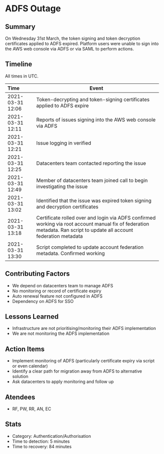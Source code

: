 # ADFS Outage

## Summary

On Wednesday 31st March, the token signing and token decryption certificates applied to ADFS expired. Platform users were unable to sign into the AWS web console via ADFS or via SAML to perform actions.

## Timeline

All times in UTC.

| Time | Event |
| :--- | --- |
| 2021-03-31 12:06 | Token-decrypting and token-signing certificates applied to ADFS expire | 
| 2021-03-31 12:11 | Reports of issues signing into the AWS web console via ADFS | 
| 2021-03-31 12:21 | Issue logging in verified | 
| 2021-03-31 12:25 | Datacenters team contacted reporting the issue | 
| 2021-03-31 12:49 | Member of datacenters team joined call to begin investigating the issue | 
| 2021-03-31 13:02 | Identified that the issue was expired token signing and decryption certificates | 
| 2021-03-31 13:18 | Certificate rolled over and login via ADFS confirmed working via root account manual fix of federation metadata. Ran script to update all account federation metadata | 
| 2021-03-31 13:30 | Script completed to update account federation metadata. Confirmed working | 

## Contributing Factors

- We depend on datacenters team to manage ADFS
- No monitoring or record of certificate expiry
- Auto renewal feature not configured in ADFS
- Dependency on ADFS for SSO

## Lessons Learned

- Infrastructure are not prioritising/monitoring their ADFS implementation
- We are not monitoring the ADFS implementation

## Action Items

- Implement monitoring of ADFS (particularly certificate expiry via script or even calendar)
- Identify a clear path for migration away from ADFS to alternative solution
- Ask datacenters to apply monitoring and follow up

## Atendees

- RF, PW, RR, AN, EC

## Stats

- Category: Authentication/Authorisation
- Time to detection: 5 minutes
- Time to recovery: 84 minutes
